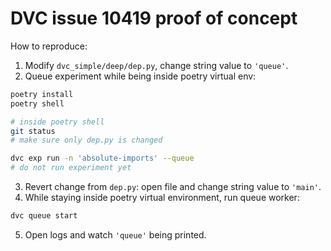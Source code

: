 # DVC issue 10419 proof of concept
How to reproduce:
1. Modify `dvc_simple/deep/dep.py`, change string value to `'queue'`.
2. Queue experiment while being inside poetry virtual env:

```bash
poetry install
poetry shell

# inside poetry shell
git status
# make sure only dep.py is changed

dvc exp run -n 'absolute-imports' --queue
# do not run experiment yet
```
3. Revert change from `dep.py`: open file and change string value to `'main'`.
4. While staying inside poetry virtual environment, run queue worker:

```bash
dvc queue start
```
5. Open logs and watch `'queue'` being printed.

